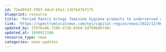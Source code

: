 ```yaml
---
id: f2ed0fd3-f96f-4dcd-b5a1-136fb47bf1f5
blueprint: resource
title: 'Period Pantry brings feminine hygiene products to underserved communities'
link: 'https://spectrumlocalnews.com/nys/capital-region/news/2022/12/06/period-pantry-provides-feminine-hygiene-products'
updated_by: 276fbad6-728b-4736-83b8-2d760b0bf40c
updated_at: 1699911186
resource_type: news
categories: news-updates
---
```

